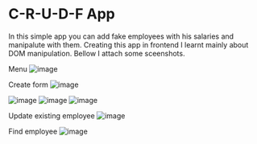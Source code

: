 # C-R-U-D-F App
In this simple app you can add fake employees with his salaries and manipalute with them. Creating this app in frontend I learnt mainly about DOM manipulation. 
Bellow I attach some sceenshots.

Menu
![image](https://user-images.githubusercontent.com/95829811/190655180-f2a86143-61f3-402f-ab42-26d04eb1c065.png)

Create form
![image](https://user-images.githubusercontent.com/95829811/190655298-df034acf-92bf-48be-9f39-1e36dc71b06f.png)


![image](https://user-images.githubusercontent.com/95829811/190655424-2180a5db-ed1d-4129-9b7d-cd243e9adefd.png)
![image](https://user-images.githubusercontent.com/95829811/190655598-e9657618-7315-4627-8c31-60c79e3ad8ad.png)
![image](https://user-images.githubusercontent.com/95829811/190655634-dd3bed03-83dd-4050-ab16-ca04045e2ad5.png)

Update existing employee
![image](https://user-images.githubusercontent.com/95829811/190655685-a8a1d28b-79c8-422f-93dd-a8779072d028.png)

Find employee
![image](https://user-images.githubusercontent.com/95829811/190655767-35297d24-878b-4568-bbd4-92bcb62cae47.png)


